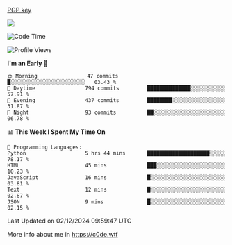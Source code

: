 [PGP key](https://c0de.wtf/urwq.asc)

<a href="https://wakatime.com"><img src="https://wakatime.com/share/@c0dezin/b7f18a7c-ab3a-40b8-8bc7-b1b7bf71f1d6.svg" /></a>

<!--START_SECTION:waka-->
![Code Time](http://img.shields.io/badge/Code%20Time-151%20hrs%2045%20mins-blue)

![Profile Views](http://img.shields.io/badge/Profile%20Views-0-blue)

**I'm an Early 🐤** 

```text
🌞 Morning                47 commits          █░░░░░░░░░░░░░░░░░░░░░░░░   03.43 % 
🌆 Daytime                794 commits         ██████████████░░░░░░░░░░░   57.91 % 
🌃 Evening                437 commits         ████████░░░░░░░░░░░░░░░░░   31.87 % 
🌙 Night                  93 commits          ██░░░░░░░░░░░░░░░░░░░░░░░   06.78 % 
```


📊 **This Week I Spent My Time On** 

```text
💬 Programming Languages: 
Python                   5 hrs 44 mins       ████████████████████░░░░░   78.17 % 
HTML                     45 mins             ███░░░░░░░░░░░░░░░░░░░░░░   10.23 % 
JavaScript               16 mins             █░░░░░░░░░░░░░░░░░░░░░░░░   03.81 % 
Text                     12 mins             █░░░░░░░░░░░░░░░░░░░░░░░░   02.87 % 
JSON                     9 mins              █░░░░░░░░░░░░░░░░░░░░░░░░   02.15 % 
```


 Last Updated on 02/12/2024 09:59:47 UTC
<!--END_SECTION:waka-->

More info about me in https://c0de.wtf
